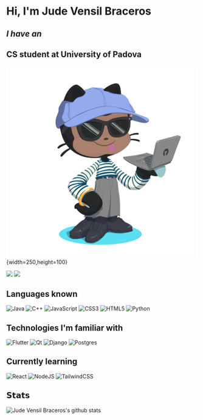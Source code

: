# **Hi, I'm Jude Vensil Braceros**

## *I have an*

## CS student at University of Padova

![My octocat](https://github.com/pufu22/pufu22/blob/main/images/octocat-1677950293723.png){width=250,height=100}

[![](https://img.shields.io/badge/-@pufu22-%23181717?style=flat-square&logo=github)](https://github.com/pufu22)
[![](https://img.shields.io/badge/-@pufu22-%23181717?style=flat-square&logo=LeetCode&logoColor=#d16c06)](https://leetcode.com/pufu22/)

## Languages known

![Java](https://img.shields.io/badge/java-%23ED8B00.svg?style=for-the-badge&logo=java&logoColor=white)
![C++](https://img.shields.io/badge/c++-%2300599C.svg?style=for-the-badge&logo=c%2B%2B&logoColor=white)
![JavaScript](https://img.shields.io/badge/javascript-%23323330.svg?style=for-the-badge&logo=javascript&logoColor=%23F7DF1E)
![CSS3](https://img.shields.io/badge/css3-%231572B6.svg?style=for-the-badge&logo=css3&logoColor=white)
![HTML5](https://img.shields.io/badge/html5-%23E34F26.svg?style=for-the-badge&logo=html5&logoColor=white)
![Python](https://img.shields.io/badge/python-3670A0?style=for-the-badge&logo=python&logoColor=ffdd54)

## Technologies I'm familiar with

![Flutter](https://img.shields.io/badge/Flutter-%2302569B.svg?style=for-the-badge&logo=Flutter&logoColor=white)
![Qt](https://img.shields.io/badge/Qt-%23217346.svg?style=for-the-badge&logo=Qt&logoColor=white)
![Django](https://img.shields.io/badge/django-%23092E20.svg?style=for-the-badge&logo=django&logoColor=white)
![Postgres](https://img.shields.io/badge/postgres-%23316192.svg?style=for-the-badge&logo=postgresql&logoColor=white)

## Currently learning

![React](https://img.shields.io/badge/react-%2320232a.svg?style=for-the-badge&logo=react&logoColor=%2361DAFB)
![NodeJS](https://img.shields.io/badge/node.js-6DA55F?style=for-the-badge&logo=node.js&logoColor=white)
![TailwindCSS](https://img.shields.io/badge/tailwindcss-%2338B2AC.svg?style=for-the-badge&logo=tailwind-css&logoColor=white)
## 𝗦𝘁𝗮𝘁𝘀

![Jude Vensil Braceros's github stats](https://github-readme-stats.vercel.app/api?username=pufu22&show_icons=true&theme=dracula)
